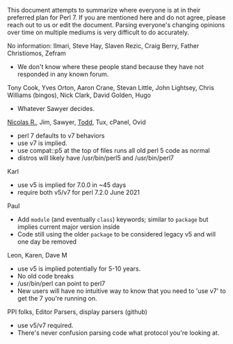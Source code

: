 This document attempts to summarize where everyone is at in their preferred plan for Perl 7. If you are mentioned here and do not agree, please reach out to us or edit the document. Parsing everyone's changing opinions over time on multiple mediums is very difficult to do accurately.


No information:  Ilmari, Steve Hay, Slaven Rezic, Craig Berry, Father Christiomos, Zefram
- We don't know where these people stand because they have not responded in any known forum.

Tony Cook, Yves Orton, Aaron Crane, Stevan Little, John Lightsey, Chris Williams (bingos), Nick Clark, David Golden, Hugo
- Whatever Sawyer decides.

[Nicolas R.](https://github.com/atoomic), Jim, Sawyer, [Todd](https://github.com/toddr), Tux, cPanel, Ovid
- perl 7 defaults to v7 behaviors
- use v7 is implied.
- use compat::p5 at the top of files runs all old perl 5 code as normal
- distros will likely have /usr/bin/perl5 and /usr/bin/perl7

Karl
- use v5 is implied for 7.0.0 in ~45 days
- require both v5/v7 for perl 7.2.0 June 2021

Paul
- Add `module` (and eventually `class`) keywords; similar to `package` but implies current major version inside
- Code still using the older `package` to be considered legacy v5 and will one day be removed

Leon, Karen, Dave M
- use v5 is implied potentially for 5-10 years.
- No old code breaks
- /usr/bin/perl can point to perl7
- New users will have no intuitive way to know that you need to 'use v7' to get the 7 you're running on.

PPI folks, Editor Parsers, display parsers (github)
- use v5/v7 required.
- There's never confusion parsing code what protocol you're looking at.